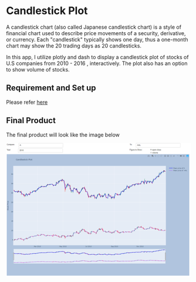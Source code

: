 # Candlestick Plot

A candlestick chart (also called Japanese candlestick chart) is a style of financial chart used to describe price movements of a security, derivative, or currency. Each "candlestick" typically shows one day, thus a one-month chart may show the 20 trading days as 20 candlesticks.

In this app, I utilize plotly and dash to display a candlestick plot of stocks of U.S companies from 2010 - 2016 , interactively. The plot also has an option to show volume of stocks.

## Requirement and Set up

Please refer [here](https://github.com/tung2921/Miscellaneous/tree/master/Data_Visualization)

## Final Product

The final product will look like the image below

![candlestickplot](/images/final_plot.png)